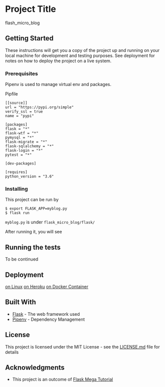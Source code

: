 # Project Title

flash_micro_blog

## Getting Started

These instructions will get you a copy of the project up and running on your local machine for development and testing purposes. See deployment for notes on how to deploy the project on a live system.

### Prerequisites
Pipenv is used to manage virtual env and packages.

Pipfile
```
[[source]]
url = "https://pypi.org/simple"
verify_ssl = true
name = "pypi"

[packages]
flask = "*"
flask-wtf = "*"
pymysql = "*"
flask-migrate = "*"
flask-sqlalchemy = "*"
flask-login = "*"
pytest = "*"

[dev-packages]

[requires]
python_version = "3.6"
```

### Installing

This project can be run by

```
$ export FLASK_APP=myblog.py 
$ flask run
```

`myblog.py` is under `flask_micro_blog/flask/`

After running it, you will see
[](https://raw.githubusercontent.com/josephzxy/pic/master/Screen%20Shot%202018-07-19%20at%202.57.49%20PM.png)

## Running the tests

To be continued

## Deployment

[on Linux](https://blog.miguelgrinberg.com/post/the-flask-mega-tutorial-part-xvii-deployment-on-linux)
[on Heroku](https://blog.miguelgrinberg.com/post/the-flask-mega-tutorial-part-xviii-deployment-on-heroku)
[on Docker Container](https://blog.miguelgrinberg.com/post/the-flask-mega-tutorial-part-xix-deployment-on-docker-containers)

## Built With

* [Flask](http://flask.pocoo.org/) - The web framework used
* [Pipenv](https://docs.pipenv.org/) - Dependency Management


## License

This project is licensed under the MIT License - see the [LICENSE.md](LICENSE.md) file for details

## Acknowledgments

* This project is an outcome of [Flask Mega Tutorial](https://blog.miguelgrinberg.com/post/the-flask-mega-tutorial-part-i-hello-world)
